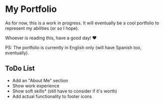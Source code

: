 # My Portfolio

As for now, this is a work in progress. It will eventually be a cool portfolio to represent my abilities (or so I hope).

Whoever is reading this, have a good day! ♥

PS: The portfolio is currently in English only (will have Spanish too, eventually).


## ToDo List
- Add an "About Me" section
- Show work experience
- Show soft skills* (still have to consider if it's worth)
- Add actual functionality to footer icons
